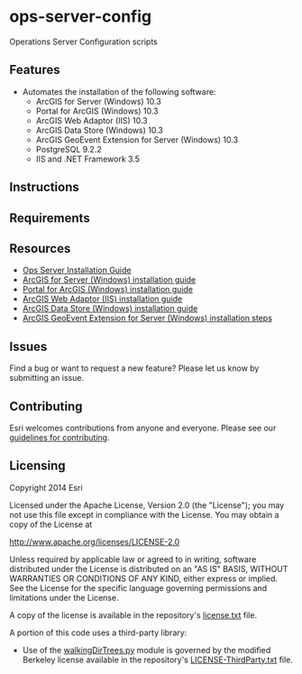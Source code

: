# ops-server-config


Operations Server Configuration scripts

## Features

* Automates the installation of the following software:
  * ArcGIS for Server (Windows) 10.3
  * Portal for ArcGIS (Windows) 10.3
  * ArcGIS Web Adaptor (IIS) 10.3
  * ArcGIS Data Store (Windows) 10.3 
  * ArcGIS GeoEvent Extension for Server (Windows) 10.3
  * PostgreSQL 9.2.2
  * IIS and .NET Framework 3.5


## Instructions

## Requirements

## Resources

* [Ops Server Installation Guide](https://github.com/ArcGIS/ops-server-config/blob/master/Docs/Ops%20Server%20Installation%20Guide.pdf)
* [ArcGIS for Server (Windows) installation guide](http://server.arcgis.com/en/server/latest/install/windows/welcome-to-the-arcgis-for-server-install-guide.htm)
* [Portal for ArcGIS (Windows) installation guide](http://server.arcgis.com/en/portal/latest/install/windows/welcome-to-the-portal-for-arcgis-installation-guide.htm)
* [ArcGIS Web Adaptor (IIS) installation guide](http://server.arcgis.com/en/web-adaptor/latest/install/iis/welcome-to-the-arcgis-web-adaptor-installation-guide.htm)
* [ArcGIS Data Store (Windows) installation guide](http://server.arcgis.com/en/data-store/latest/install/windows/welcome-to-arcgis-data-store-installation-guide.htm)
* [ArcGIS GeoEvent Extension for Server (Windows) installation steps](http://server.arcgis.com/en/geoevent-extension/latest/install/windows/installation-steps.htm)

## Issues

Find a bug or want to request a new feature?  Please let us know by submitting an issue.

## Contributing

Esri welcomes contributions from anyone and everyone. Please see our [guidelines for contributing](https://github.com/esri/contributing).

## Licensing
Copyright 2014 Esri

Licensed under the Apache License, Version 2.0 (the "License");
you may not use this file except in compliance with the License.
You may obtain a copy of the License at

   http://www.apache.org/licenses/LICENSE-2.0

Unless required by applicable law or agreed to in writing, software
distributed under the License is distributed on an "AS IS" BASIS,
WITHOUT WARRANTIES OR CONDITIONS OF ANY KIND, either express or implied.
See the License for the specific language governing permissions and
limitations under the License.

A copy of the license is available in the repository's [license.txt](https://github.com/ArcGIS/ops-server-config/blob/master/license.txt) file.

A portion of this code uses a third-party library:

* Use of the [walkingDirTrees.py](https://github.com/ArcGIS/ops-server-config/blob/master/SupportFiles/walkingDirTrees.py) module is governed by the modified Berkeley license available in the repository's [LICENSE-ThirdParty.txt](https://github.com/ArcGIS/ops-server-config/blob/master/LICENSE-ThirdParty.txt) file.

